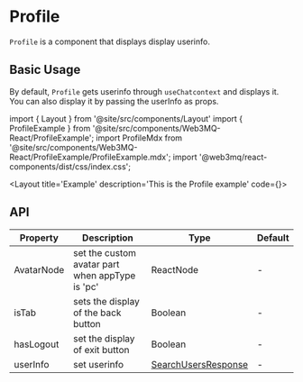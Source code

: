 
# Profile
`Profile` is a component that displays display userinfo. 

## Basic Usage
By default, `Profile` gets userinfo through `useChatcontext` and displays it. You can also display it by passing the userInfo as props.

import { Layout } from '@site/src/components/Layout'
import { ProfileExample } from '@site/src/components/Web3MQ-React/ProfileExample';
import ProfileMdx from '@site/src/components/Web3MQ-React/ProfileExample/ProfileExample.mdx';
import '@web3mq/react-components/dist/css/index.css';

<Layout
title='Example'
description='This is the Profile example'
code={<ProfileMdx />}>
<ProfileExample />
</Layout>

## API

| Property     | Description                            | Type                | Default    |
| ------------ | -------------------------------------- | ------------------- | ---------- |
|  AvatarNode  | set the custom avatar part when appType is 'pc' | ReactNode           |    -       |
|  isTab       | sets the display of the back button   | Boolean             |    -       |
|  hasLogout   | set the display of exit button        | Boolean             |    -       |
|  userInfo    | set userinfo                          | [SearchUsersResponse](/docs/Web3MQ-SDK/JS-SDK/types/#searchusersresponse)      |    -       |
